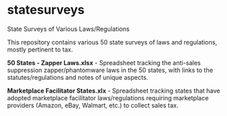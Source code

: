# statesurveys
State Surveys of Various Laws/Regulations

This repository contains various 50 state surveys of laws and regulations, mostly pertinent to tax. 

**50 States - Zapper Laws.xlsx** - Spreadsheet tracking the anti-sales suppression zapper/phantomware laws in the 50 states, with links to the statutes/regulations and notes of unique aspects.

**Marketplace Facilitator States.xlx** - Spreadsheet tracking states that have adopted marketplace facilitator laws/regulations requiring marketplace providers (Amazon, eBay, Walmart, etc.) to collect sales tax.
